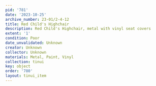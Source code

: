 ```yaml
---
pid: '781'
date: '2023-10-25'
archive_number: 23-01/2-4-12
title: Red Child's Highchair
description: Red Child's Highchair, metal with vinyl seat covers
extent: '1'
condition: Poor
date_unvalidated: Unknown
creator: Unknown
collector: Unknown
materials: Metal, Paint, Vinyl
collection: tinui
key: object
order: '780'
layout: tinui_item
---
```

